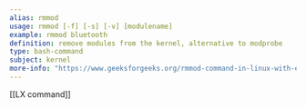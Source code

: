 ```yaml
---
alias: rmmod
usage: rmmod [-f] [-s] [-v] [modulename]
example: rmmod bluetooth
definition: remove modules from the kernel, alternative to modprobe
type: bash-command
subject: kernel
more-info: "https://www.geeksforgeeks.org/rmmod-command-in-linux-with-examples/?ref=header_outind"
---
```

 
[[LX command]]